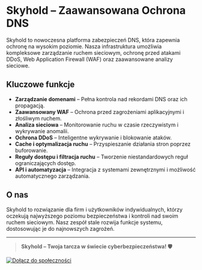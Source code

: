 # Skyhold – Zaawansowana Ochrona DNS

Skyhold to nowoczesna platforma zabezpieczeń DNS, która zapewnia ochronę na wysokim poziomie. Nasza infrastruktura umożliwia kompleksowe zarządzanie ruchem sieciowym, ochronę przed atakami DDoS, Web Application Firewall (WAF) oraz zaawansowane analizy sieciowe.

## Kluczowe funkcje

- **Zarządzanie domenami** – Pełna kontrola nad rekordami DNS oraz ich propagacją.  
- **Zaawansowany WAF** – Ochrona przed zagrożeniami aplikacyjnymi i złośliwym ruchem.  
- **Analiza sieciowa** – Monitorowanie ruchu w czasie rzeczywistym i wykrywanie anomalii.  
- **Ochrona DDoS** – Inteligentne wykrywanie i blokowanie ataków.  
- **Cache i optymalizacja ruchu** – Przyspieszanie działania stron poprzez buforowanie.  
- **Reguły dostępu i filtracja ruchu** – Tworzenie niestandardowych reguł ograniczających dostęp.  
- **API i automatyzacja** – Integracja z systemami zewnętrznymi i możliwość automatycznego zarządzania.

## O nas

Skyhold to rozwiązanie dla firm i użytkowników indywidualnych, którzy oczekują najwyższego poziomu bezpieczeństwa i kontroli nad swoim ruchem sieciowym. Nasz zespół stale rozwija funkcje systemu, dostosowując je do najnowszych zagrożeń.

---
> **Skyhold – Twoja tarcza w świecie cyberbezpieczeństwa! 🛡️**

[![Dołącz do społeczności](https://img.shields.io/discord/1344379770145869917?label=Dołącz%20do%20społeczności&logo=Discord&logoColor=white&style=for-the-badge)](https://discord.gg/YnRNvSS27h)
